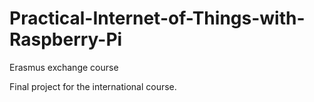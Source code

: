 # Practical-Internet-of-Things-with-Raspberry-Pi
Erasmus exchange course

Final project for the international course.
